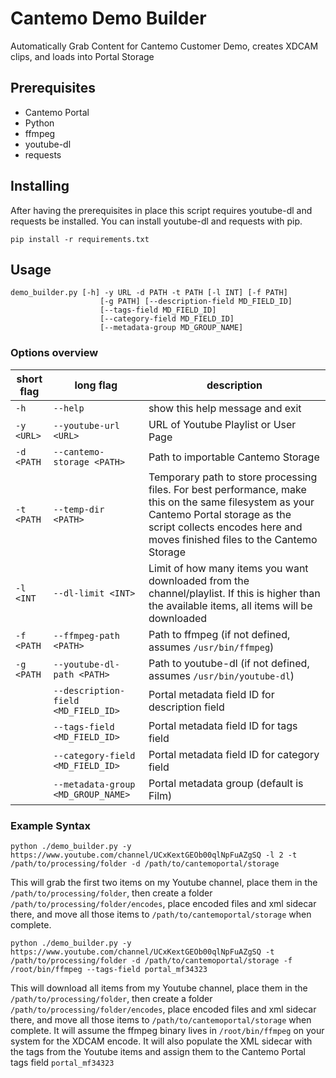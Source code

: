 # Cantemo Demo Builder

Automatically Grab Content for Cantemo Customer Demo, creates XDCAM clips, and
loads into Portal Storage

## Prerequisites

  - Cantemo Portal
  - Python
  - ffmpeg
  - youtube-dl
  - requests

## Installing

After having the prerequisites in place this script requires youtube-dl and requests be installed. You can
install youtube-dl and requests with pip.

```
pip install -r requirements.txt
```

## Usage

```
demo_builder.py [-h] -y URL -d PATH -t PATH [-l INT] [-f PATH]
                    [-g PATH] [--description-field MD_FIELD_ID]
                    [--tags-field MD_FIELD_ID]
                    [--category-field MD_FIELD_ID]
                    [--metadata-group MD_GROUP_NAME]
```

### Options overview

| short flag | long flag | description |
| ------ | ------ | ------ |
|  `-h` | `--help`  | show this help message and exit |
|  `-y <URL>` | `--youtube-url <URL>` | URL of Youtube Playlist or User Page |
|  `-d <PATH` | `--cantemo-storage <PATH>` | Path to importable Cantemo Storage |
|  `-t <PATH` | `--temp-dir <PATH>` | Temporary path to store processing files.  For best performance, make this on the same filesystem as your Cantemo Portal storage as the script collects encodes here and moves finished files to the Cantemo Storage|
|  `-l <INT` | `--dl-limit <INT>` | Limit of how many items you want downloaded from the channel/playlist. If this is higher than the available items, all items will be downloaded |
|  `-f <PATH` | `--ffmpeg-path <PATH>` | Path to ffmpeg (if not defined, assumes `/usr/bin/ffmpeg`) |
|  `-g <PATH` | `--youtube-dl-path <PATH>` | Path to youtube-dl (if not defined, assumes `/usr/bin/youtube-dl`) |
|  | `--description-field <MD_FIELD_ID>` | Portal metadata field ID for description field |
|  | `--tags-field <MD_FIELD_ID>` | Portal metadata field ID for tags field |
|  | `--category-field <MD_FIELD_ID>` | Portal metadata field ID for category field |
|   | `--metadata-group <MD_GROUP_NAME>` | Portal metadata group (default is Film) |

### Example Syntax

`python ./demo_builder.py -y https://www.youtube.com/channel/UCxKextGEOb00qlNpFuAZgSQ -l 2 -t /path/to/processing/folder -d /path/to/cantemoportal/storage`

This will grab the first two items on my Youtube channel, place them in the `/path/to/processing/folder`, then create a folder `/path/to/processing/folder/encodes`, place encoded files and xml sidecar there, and move all those items to `/path/to/cantemoportal/storage` when complete.

`python ./demo_builder.py -y https://www.youtube.com/channel/UCxKextGEOb00qlNpFuAZgSQ -t /path/to/processing/folder -d /path/to/cantemoportal/storage -f /root/bin/ffmpeg --tags-field portal_mf34323`

This will download all items from my Youtube channel, place them in the `/path/to/processing/folder`, then create a folder `/path/to/processing/folder/encodes`, place encoded files and xml sidecar there, and move all those items to `/path/to/cantemoportal/storage` when complete.  It will assume the ffmpeg binary lives in `/root/bin/ffmpeg` on your system for the XDCAM encode.  It will also populate the XML sidecar with the tags from the Youtube items and assign them to the Cantemo Portal tags field `portal_mf34323`
